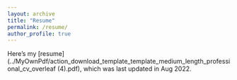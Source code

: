 ```yaml
---
layout: archive
title: "Resume"
permalink: /resume/
author_profile: true
---
```


Here’s my [resume](../MyOwnPdf/action_download_template_template_medium_length_professional_cv_overleaf (4).pdf), which was last updated in Aug 2022.
